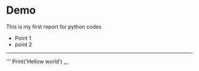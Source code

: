 # Demo
This is my first report for python codes

- Point 1
- point 2

____

'''
Print('Hellow world')
,,,
